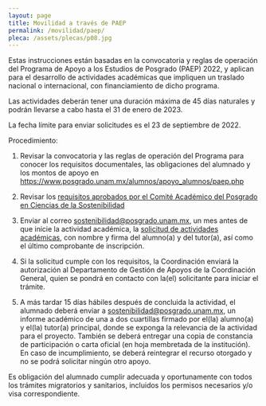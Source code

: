 ```yaml
---
layout: page
title: Movilidad a través de PAEP
permalink: /movilidad/paep/
pleca: /assets/plecas/p08.jpg
---
```


Estas instrucciones están basadas en la convocatoria y reglas de operación del Programa de Apoyo a los 
Estudios de Posgrado (PAEP) 2022, y aplican para el desarrollo de actividades académicas que impliquen un 
traslado nacional o internacional, con financiamiento de dicho programa. 

Las actividades deberán tener una duración máxima de 45 días naturales y podrán llevarse a cabo 
hasta el 31 de enero de 2023.

La fecha límite para enviar solicitudes es el 23 de septiembre de 2022.

Procedimiento:

 1.	Revisar la convocatoria y las reglas de operación del Programa para conocer los requisitos documentales, las obligaciones del alumnado y los montos de apoyo en <https://www.posgrado.unam.mx/alumnos/apoyo_alumnos/paep.php>
   
 2.	Revisar los [requisitos aprobados por el Comité Académico del Posgrado en Ciencias de la Sostenibilidad](/assets/docs/lineamientos_paep_2022.pdf)   

 3.	Enviar al correo <sostenibilidad@posgrado.unam.mx>, un mes antes de que inicie la actividad académica, la [solicitud de actividades académicas](/assets/formatos/solicitud_actividades_academicas_paep_2022.xls), con nombre y firma del alumno(a) y del tutor(a), así como el último comprobante de inscripción.

 3.	Si la solicitud cumple con los requisitos, la Coordinación enviará la autorización al Departamento de Gestión de Apoyos de la Coordinación General, quien se pondrá en contacto con la(el) solicitante para 
 iniciar el trámite. 

 4.	A más tardar 15 días hábiles después de concluida la actividad, el alumnado deberá enviar a <sostenibilidad@posgrado.unam.mx>, un informe académico de una a dos cuartillas firmado por el(la) alumno(a) y el(la) tutor(a) principal, donde se exponga la relevancia de la actividad para el proyecto. También se deberá entregar una copia de constancia de participación o carta oficial (en hoja membretada de la institución). En caso de incumplimiento, se deberá reintegrar el recurso otorgado y no se podrá solicitar ningún otro apoyo. 

Es obligación del alumnado cumplir adecuada y oportunamente con todos los trámites migratorios y 
sanitarios, incluidos los permisos necesarios y/o visa correspondiente.
